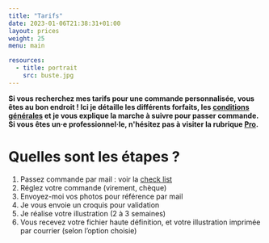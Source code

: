 ```yaml
---
title: "Tarifs"
date: 2023-01-06T21:38:31+01:00
layout: prices
weight: 25
menu: main

resources:
  - title: portrait
    src: buste.jpg
---
```


**Si vous recherchez mes tarifs pour une commande personnalisée, vous êtes au bon endroit ! Ici je détaille les différents forfaits, les [conditions générales](#tarif-cgv) et je vous explique la marche à suivre pour passer commande. Si vous êtes un·e professionnel·le, n'hésitez pas à visiter la rubrique [Pro](#tarif-pro).**

# Quelles sont les étapes ?

1. Passez commande par mail : voir la [check list](#tarif-checklist)
2. Réglez votre commande (virement, chèque)
3. Envoyez-moi vos photos pour référence par mail
4. Je vous envoie un croquis pour validation
5. Je réalise votre illustration (2 à 3 semaines)
6. Vous recevez votre fichier haute définition, et votre illustration imprimée par courrier (selon l’option choisie)
